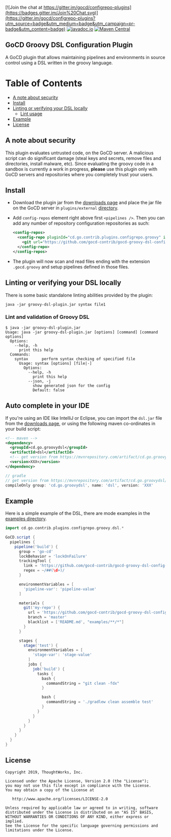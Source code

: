 [![Join the chat at https://gitter.im/gocd/configrepo-plugins](https://badges.gitter.im/Join%20Chat.svg)](https://gitter.im/gocd/configrepo-plugins?utm_source=badge&utm_medium=badge&utm_campaign=pr-badge&utm_content=badge) [![javadoc.io](https://javadoc.io/badge2/cd.go.groovydsl/dsl/javadoc.io.svg)](https://javadoc.io/doc/cd.go.groovydsl/dsl) [![Maven Central](https://img.shields.io/maven-central/v/cd.go.groovydsl/dsl.svg?label=Maven%20Central)](https://search.maven.org/search?q=g:%22cd.go.groovydsl%22%20AND%20a:%22dsl%22)

## GoCD Groovy DSL Configuration Plugin

A GoCD plugin that allows maintaining pipelines and environments in source control using a DSL written in the groovy language.

Table of Contents
=================

* [A note about security](#a-note-about-security)
* [Install](#install)
* [Linting or verifying your DSL locally](#linting-or-verifying-your-dsl-locally)
   * [Lint usage](#lint-usage)
* [Example](#example)
* [License](#license)
      
## A note about security

This plugin evaluates untrusted code, on the GoCD server. A malicious script can do significant damage (steal keys and secrets, remove files and directories, install malware, etc). Since evaluating the groovy code in a sandbox is currently a work in progress, **please** use this plugin only with GoCD servers and repositories where you completely trust your users.

## Install

- Download the plugin jar from the [downloads page](https://github.com/gocd-contrib/gocd-groovy-dsl-config-plugin/releases) and place the jar file on the GoCD server in `plugins/external` [directory](https://docs.gocd.org/current/extension_points/plugin_user_guide.html).

- Add `config-repos` element right above first `<pipelines />`. Then you can add any number of repository configuration repositories as such:

    ```xml
    <config-repos>
      <config-repo pluginId="cd.go.contrib.plugins.configrepo.groovy" id="my-project">
        <git url="https://github.com/gocd-contrib/gocd-groovy-dsl-config-plugin.git" />
      </config-repo>
    </config-repos>
    ```

- The plugin will now scan and read files ending with the extension `.gocd.groovy` and setup pipelines defined in those files.

## Linting or verifying your DSL locally

There is some basic standalone linting abilities provided by the plugin:

```shell
java -jar groovy-dsl-plugin.jar syntax file1
```

### Lint and validation of Groovy DSL

```shell
$ java -jar groovy-dsl-plugin.jar
Usage: java -jar groovy-dsl-plugin.jar [options] [command] [command options]
  Options:
    --help, -h
      print this help
  Commands:
    syntax      perform syntax checking of specified file
      Usage: syntax [options] [file|-]
        Options:
          --help, -h
            print this help
          --json, -j
            show generated json for the config
            Default: false
```

## Auto complete in your IDE

If you're using an IDE like IntelliJ or Eclipse, you can import the `dsl.jar` file from the [downloads page](https://github.com/gocd-contrib/gocd-groovy-dsl-config-plugin/releases), or using the following maven co-ordinates in your build script:

```xml
<!-- maven -->
<dependency>
  <groupId>cd.go.groovydsl</groupId>
  <artifactId>dsl</artifactId>
  <!-- get version from https://mvnrepository.com/artifact/cd.go.groovydsl/dsl -->
  <version>XXX</version>
</dependency>
```

```groovy
// gradle
// get version from https://mvnrepository.com/artifact/cd.go.groovydsl/dsl
compileOnly group: 'cd.go.groovydsl', name: 'dsl', version: 'XXX'
```

## Example

Here is a simple example of the DSL, there are mode examples in the [examples directory](example/src/main/groovy).

```groovy
import cd.go.contrib.plugins.configrepo.groovy.dsl.*

GoCD.script {
  pipelines {
    pipeline('build') {
      group = 'go-cd'
      lockBehavior = 'lockOnFailure'
      trackingTool {
        link = 'https://github.com/gocd-contrib/gocd-groovy-dsl-config-plugin/issues/${ID}'
        regex = ~/##(\d+)/
      }

      environmentVariables = [
        'pipeline-var': 'pipeline-value'
      ]

      materials {
        git('my-repo') {
          url = 'https://github.com/gocd-contrib/gocd-groovy-dsl-config-plugin'
          branch = 'master'
          blacklist = ['README.md', "examples/**/*"]
        }
      }

      stages {
        stage('test') {
          environmentVariables = [
            'stage-var': 'stage-value'
          ]
          jobs {
            job('build') {
              tasks {
                bash {
                  commandString = "git clean -fdx"
                }

                bash {
                  commandString = './gradlew clean assemble test'
                }
              }
            }
          }
        }
      }
    }
  }
}
```

## License

```plain
Copyright 2019, ThoughtWorks, Inc.

Licensed under the Apache License, Version 2.0 (the "License");
you may not use this file except in compliance with the License.
You may obtain a copy of the License at

   http://www.apache.org/licenses/LICENSE-2.0

Unless required by applicable law or agreed to in writing, software
distributed under the License is distributed on an "AS IS" BASIS,
WITHOUT WARRANTIES OR CONDITIONS OF ANY KIND, either express or implied.
See the License for the specific language governing permissions and
limitations under the License.
```
